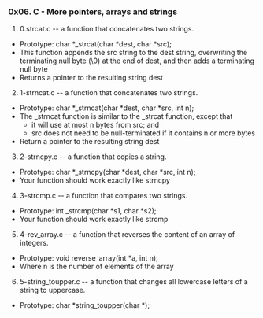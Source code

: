 ### 0x06. C - More pointers, arrays and strings

1. 0.strcat.c -- a function that concatenates two strings.

 - Prototype: char *_strcat(char *dest, char *src);
 - This function appends the src string to the dest string, overwriting the terminating null byte (\0) at the end of dest, and then adds a terminating null byte
 - Returns a pointer to the resulting string dest
2. 1-strncat.c -- a function that concatenates two strings.

 - Prototype: char *_strncat(char *dest, char *src, int n);
 - The _strncat function is similar to the _strcat function, except that
	- it will use at most n bytes from src; and
	- src does not need to be null-terminated if it contains n or more bytes
 - Return a pointer to the resulting string dest

3. 2-strncpy.c --  a function that copies a string.

 - Prototype: char *_strncpy(char *dest, char *src, int n);
 - Your function should work exactly like strncpy

4. 3-strcmp.c -- a function that compares two strings.

 - Prototype: int _strcmp(char *s1, char *s2);
 - Your function should work exactly like strcmp

5. 4-rev_array.c -- a function that reverses the content of an array of integers.

 - Prototype: void reverse_array(int *a, int n);
 - Where n is the number of elements of the array

6. 5-string_toupper.c -- a function that changes all lowercase letters of a string to uppercase.

 - Prototype: char *string_toupper(char *);
